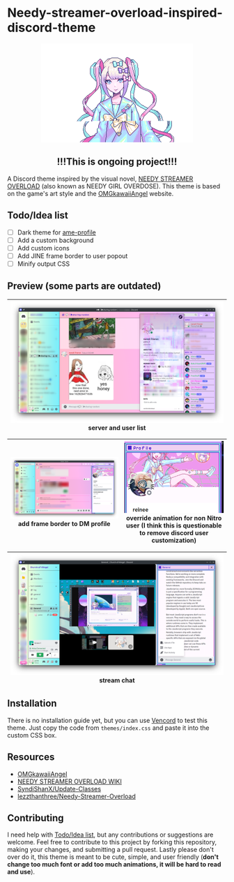 # Needy-streamer-overload-inspired-discord-theme

<div align="center">
<img src="./preview/KAngel-peace-shine.webp" alt="KAngel-peace"/>
</div>

## <div align="center">!!!This is ongoing project!!!</div>

A Discord theme inspired by the visual novel, [NEEDY STREAMER OVERLOAD](https://store.steampowered.com/app/1451940/NEEDY_STREAMER_OVERLOAD) (also known as NEEDY GIRL OVERDOSE). This theme is based on the game's art style and the [OMGkawaiiAngel](https://angelkawaii.com/) website.

## Todo/Idea list

- [ ] Dark theme for [ame-profile](https://angelkawaii.com/en/ame-profile/)
- [ ] Add a custom background
- [ ] Add custom icons
- [ ] Add JINE frame border to user popout
- [ ] Minify output CSS

## Preview (some parts are outdated)

| ![Preview Server](./preview/dc-preview-main.png)<br>server and user list |
|:---:|

| ![Preview DM](./preview/dc-preview-dm.png)<br>add frame border to DM profile | ![Preview Animate non Nitro user](./preview/dc-profile-animate.png)<br>override animation for non Nitro user (I think this is questionable to remove discord user customization) |
|:---:|---|

| ![Preview Stream chat](./preview/dc-preview-stream.png)<br>stream chat |
|:---:|

## Installation

There is no installation guide yet, but you can use [Vencord](https://vencord.dev/) to test this theme. Just copy the code from `themes/index.css` and paste it into the custom CSS box.

## Resources

- [OMGkawaiiAngel](https://angelkawaii.com/)
- [NEEDY STREAMER OVERLOAD WIKI](https://needy-streamer-overload.fandom.com/wiki/NEEDY_STREAMER_OVERLOAD_Wiki)
- [SyndiShanX/Update-Classes](https://github.com/SyndiShanX/Update-Classes)
- [lezzthanthree/Needy-Streamer-Overload](https://github.com/lezzthanthree/Needy-Streamer-Overload)

## Contributing

I need help with [Todo/Idea list](#todoidea-list), but any contributions or suggestions are welcome. Feel free to contribute to this project by forking this repository, making your changes, and submitting a pull request. Lastly please don't over do it, this theme is meant to be cute, simple, and user friendly (**don't change too much font or add too much animations, it will be hard to read and use**).
